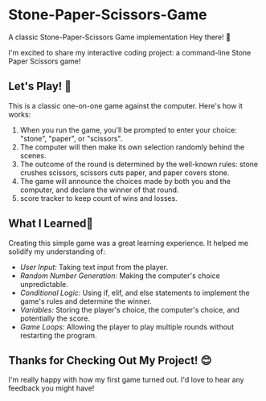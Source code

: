 # Stone-Paper-Scissors-Game
A classic Stone-Paper-Scissors Game implementation
Hey there! 👋

I'm excited to share my interactive coding project: a command-line Stone Paper Scissors game!

## Let's Play! 🚀

This is a classic one-on-one game against the computer. Here's how it works:

1.  When you run the game, you'll be prompted to enter your choice: "stone", "paper", or "scissors".
2.  The computer will then make its own selection randomly behind the scenes.
3.  The outcome of the round is determined by the well-known rules: stone crushes scissors, scissors cuts paper, and paper covers stone.
4.  The game will announce the choices made by both you and the computer, and declare the winner of that round.
5.  score tracker to keep count of wins and losses.

## What I Learned🧠

Creating this simple game was a great learning experience. It helped me solidify my understanding of:

* *User Input:* Taking text input from the player.
* *Random Number Generation:* Making the computer's choice unpredictable.
* *Conditional Logic:* Using if, elif, and else statements to implement the game's rules and determine the winner.
* *Variables:* Storing the player's choice, the computer's choice, and potentially the score.
* *Game Loops:* Allowing the player to play multiple rounds without restarting the program.

## Thanks for Checking Out My Project! 😊

I'm really happy with how my first game turned out. I'd love to hear any feedback you might have!
